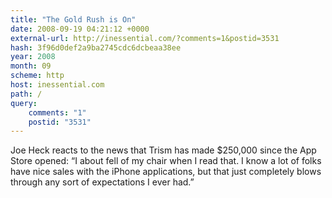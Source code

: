 ```yaml
---
title: "The Gold Rush is On"
date: 2008-09-19 04:21:12 +0000
external-url: http://inessential.com/?comments=1&postid=3531
hash: 3f96d0def2a9ba2745cdc6dcbeaa38ee
year: 2008
month: 09
scheme: http
host: inessential.com
path: /
query:
    comments: "1"
    postid: "3531"
---
```



Joe Heck reacts to the news that Trism has made $250,000 since the App Store opened: “I about fell of my chair when I read that. I know a lot of folks have nice sales with the iPhone applications, but that just completely blows through any sort of expectations I ever had.”


